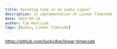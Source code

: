 ```yaml
---
title: Decoding time in an audio signal
description: js implementation of Linear Timecode
date: 2023-05-14
author: Tim Havlicek
tags: [Audio, Linear Timecode]
---
```


https://github.com/luckydye/linear-timecode
